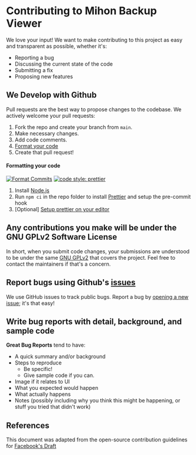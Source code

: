 # Contributing to Mihon Backup Viewer

We love your input! We want to make contributing to this project as easy and transparent as possible, whether it's:

- Reporting a bug
- Discussing the current state of the code
- Submitting a fix
- Proposing new features

## We Develop with Github

Pull requests are the best way to propose changes to the codebase. We actively welcome your pull requests:

1. Fork the repo and create your branch from `main`.
2. Make necessary changes.
3. Add code comments.
4. [Format your code](#formatting-your-code)
5. Create that pull request!

#### Formatting your code

[![Format Commits](https://github.com/Animeboynz/Mihon-Backup-Viewer/actions/workflows/prettify-commits.yml/badge.svg?branch=main)](https://github.com/Animeboynz/Mihon-Backup-Viewer/actions/workflows/prettify-commits.yml) [![code style: prettier](https://img.shields.io/badge/code_style-prettier-ff69b4.svg)](https://github.com/prettier/prettier)

1. Install [Node.js](https://nodejs.org)
2. Run `npm ci` in the repo folder to install [Prettier](https://prettier.io) and setup the pre-commit hook
3. [Optional] [Setup prettier on your editor](https://prettier.io/docs/en/editors)

## Any contributions you make will be under the GNU GPLv2 Software License

In short, when you submit code changes, your submissions are understood to be under the same [GNU GPLv2](http://choosealicense.com/licenses/gpl-2.0/) that covers the project. Feel free to contact the maintainers if that's a concern.

## Report bugs using Github's [issues](https://github.com/animeboynz/mihon-backup-viewer/issues)

We use GitHub issues to track public bugs. Report a bug by [opening a new issue](https://github.com/Animeboynz/Mihon-Backup-Viewer/issues/new); it's that easy!

## Write bug reports with detail, background, and sample code

**Great Bug Reports** tend to have:

- A quick summary and/or background
- Steps to reproduce
  - Be specific!
  - Give sample code if you can.
- Image if it relates to UI
- What you expected would happen
- What actually happens
- Notes (possibly including why you think this might be happening, or stuff you tried that didn't work)

## References

This document was adapted from the open-source contribution guidelines for [Facebook's Draft](https://github.com/facebook/draft-js/blob/a9316a723f9e918afde44dea68b5f9f39b7d9b00/CONTRIBUTING.md)
